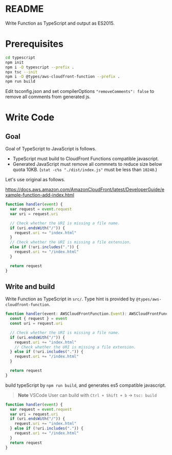 # README

Write Function as TypeScript and output as ES2015.

# Prerequisites

```sh
cd typescript
npm init
npm i -D typescript --prefix .
npx tsc --init
npm i -D @types/aws-cloudfront-function --prefix .
npm run build
```

Edit tsconfig.json and set compilerOptions `"removeComments": false` to remove all comments from generated js.

# Write Code

## Goal

Goal of TypeScript to JavaScript is follows.

- TypeScript must build to CloudFront Functions compatible javascript.
- Generated JavaScript must remove all commnets to reduce size below quota 10KB. (`stat -c%s "./dist/index.js"` must be less than `10240`.)

Let's use original as follows.

https://docs.aws.amazon.com/AmazonCloudFront/latest/DeveloperGuide/example-function-add-index.html

```js
function handler(event) {
  var request = event.request
  var uri = request.uri

  // Check whether the URI is missing a file name.
  if (uri.endsWith("/")) {
    request.uri += "index.html"
  }
  // Check whether the URI is missing a file extension.
  else if (!uri.includes(".")) {
    request.uri += "/index.html"
  }

  return request
}
```

## Write and build

Write Function as TypeScript in `src/`. Type hint is provided by `@types/aws-cloudfront-function`.

```ts
function handler(event: AWSCloudFrontFunction.Event): AWSCloudFrontFunction.Request {
  const { request } = event
  const uri = request.uri

  // Check whether the URI is missing a file name.
  if (uri.endsWith("/")) {
    request.uri += "index.html"
    // Check whether the URI is missing a file extension.
  } else if (!uri.includes(".")) {
    request.uri += "/index.html"
  }

  return request
}
```

build typeScript by `npm run build`, and generates es5 compatible javascript.

> **Note** VSCode User can build with `Ctrl + Shift + b` -> `tsc: build`

```js
function handler(event) {
  var request = event.request
  var uri = request.uri
  if (uri.endsWith("/")) {
    request.uri += "index.html"
  } else if (!uri.includes(".")) {
    request.uri += "/index.html"
  }
  return request
}
```
